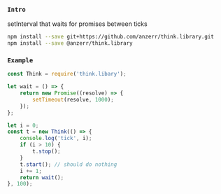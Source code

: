 
### `Intro`
setInterval that waits for promises between ticks

``` bash
npm install --save git+https://github.com/anzerr/think.library.git
npm install --save @anzerr/think.library
```

### `Example`

``` javascript
const Think = require('think.libary');

let wait = () => {
	return new Promise((resolve) => {
		setTimeout(resolve, 1000);
	});
};

let i = 0;
const t = new Think(() => {
	console.log('tick', i);
	if (i > 10) {
		t.stop();
	}
	t.start(); // should do nothing
	i += 1;
	return wait();
}, 100);
```